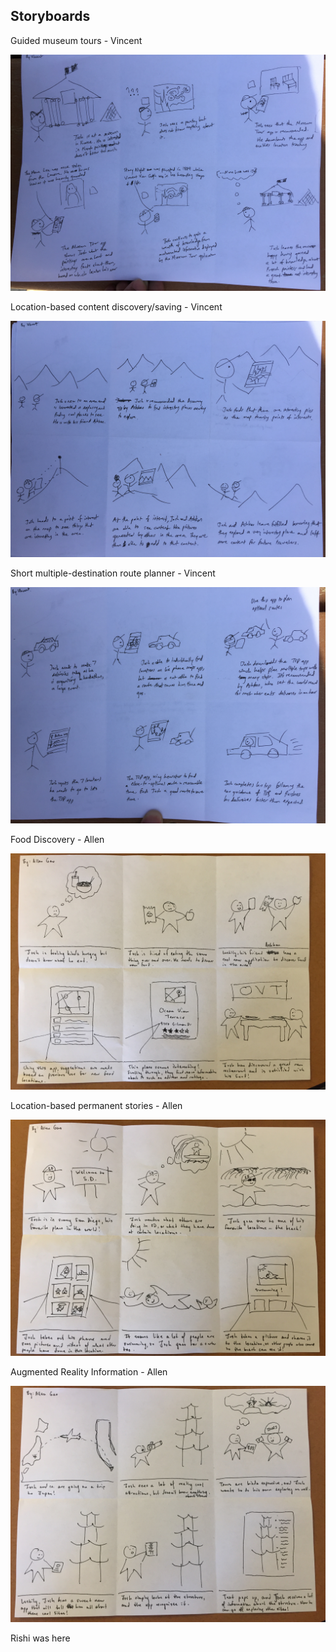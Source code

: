 ## Storyboards

Guided museum tours - Vincent

![guided-museum-tours](images/tour-museum.jpg)

Location-based content discovery/saving - Vincent

![location-discovery](images/location-discovery.jpg)

Short multiple-destination route planner - Vincent

![route-planner](images/discover-tsp.jpg)

Food Discovery - Allen

![food-discovery](images/food_discovery.jpg)

Location-based permanent stories - Allen

![location-stories](images/location_based_stories.jpg)

Augmented Reality Information - Allen

![augmented-reality](images/augmented_reality.jpg)

Rishi was here
